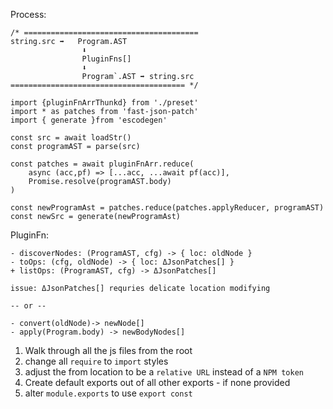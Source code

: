 


Process:
```
/* =======================================
string.src ➡️   Program.AST 
                ⬇
                PluginFns[]
                ⬇
                Program`.AST ➡️ string.src
======================================= */

import {pluginFnArrThunkd} from './preset'
import * as patches from 'fast-json-patch'
import { generate }from 'escodegen'

const src = await loadStr()
const programAST = parse(src)

const patches = await pluginFnArr.reduce(
    async (acc,pf) => [...acc, ...await pf(acc)],
    Promise.resolve(programAST.body)
)

const newProgramAst = patches.reduce(patches.applyReducer, programAST)
const newSrc = generate(newProgramAst)
```


PluginFn:
```
- discoverNodes: (ProgramAST, cfg) -> { loc: oldNode }
- toOps: (cfg, oldNode) -> { loc: ΔJsonPatches[] }
+ listOps: (ProgramAST, cfg) -> ΔJsonPatches[]

issue: ΔJsonPatches[] requries delicate location modifying

-- or --

- convert(oldNode)-> newNode[]
- apply(Program.body) -> newBodyNodes[]

```

1. Walk through all the js files from the root
2. change all `require` to `import` styles
3. adjust the from location to be a `relative URL` instead of a `NPM token`
4. Create default exports out of all other exports - if none provided
5. alter `module.exports` to use `export const`
